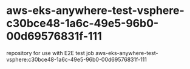 # aws-eks-anywhere-test-vsphere-c30bce48-1a6c-49e5-96b0-00d69576831f-111
repository for use with E2E test job aws-eks-anywhere-test-vsphere:c30bce48-1a6c-49e5-96b0-00d69576831f-111
